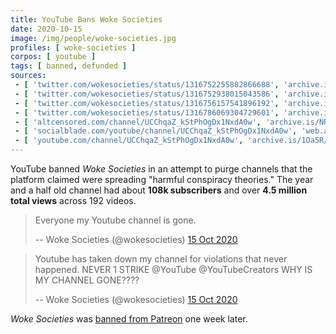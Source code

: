 ```yaml
---
title: YouTube Bans Woke Societies
date: 2020-10-15
image: /img/people/woke-societies.jpg
profiles: [ woke-societies ]
corpos: [ youtube ]
tags: [ banned, defunded ]
sources:
 - [ 'twitter.com/wokesocieties/status/1316752255882866688', 'archive.is/A2nb0' ]
 - [ 'twitter.com/wokesocieties/status/1316752938015043586', 'archive.is/1pMeO' ]
 - [ 'twitter.com/wokesocieties/status/1316756157541896192', 'archive.is/DRLQQ' ]
 - [ 'twitter.com/wokesocieties/status/1316786069304729601', 'archive.is/hmqtz' ]
 - [ 'altcensored.com/channel/UCChqaZ_kStPhOgDx1NxdA0w', 'archive.is/NRT03' ]
 - [ 'socialblade.com/youtube/channel/UCChqaZ_kStPhOgDx1NxdA0w', 'web.archive.org/web/20201102182502/https://socialblade.com/youtube/channel/UCChqaZ_kStPhOgDx1NxdA0w' ]
 - [ 'youtube.com/channel/UCChqaZ_kStPhOgDx1NxdA0w', 'archive.is/1Oa5R/image' ]
---
```


YouTube banned _Woke Societies_ in an attempt to purge channels
that the platform claimed were spreading "harmful conspiracy theories." The
year and a half old channel had about **108k subscribers** and over **4.5
million total views** across 192 videos.

> Everyone my Youtube channel is gone.
>
> -- Woke Societies (@wokesocieties) [15 Oct 2020](https://archive.is/A2nb0)

> Youtube has taken down my channel for violations that never happened. NEVER 1
> STRIKE @YouTube @YouTubeCreators WHY IS MY CHANNEL GONE????
>
> -- Woke Societies (@wokesocieties) [15 Oct 2020](https://archive.is/1pMeO)

_Woke Societies_ was [banned from Patreon](/e/patreon-bans-woke-societies/) one week later.
